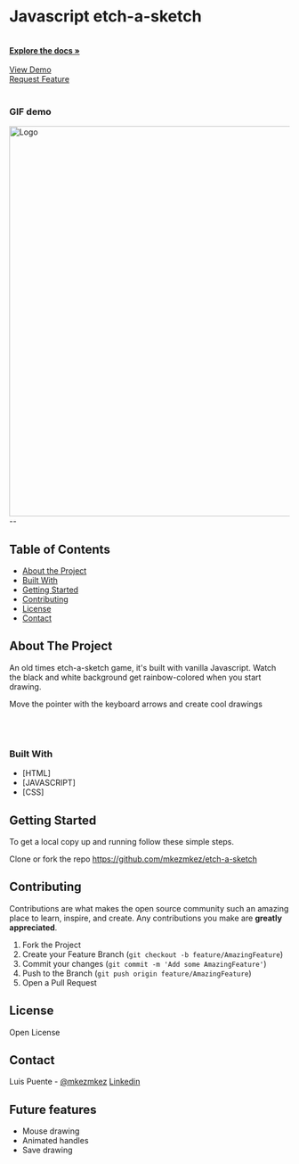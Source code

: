 <p align="center">
   
  # Javascript etch-a-sketch 
<br>
  <a href="https://github.com/mkezmkez/etch-a-sketch"><strong>Explore the docs »</strong></a>
<br>
<br> 
  <a href="https://mkezmkez.github.io/etch-a-sketch/">View Demo</a>
<br> 
    <a href="https://github.com/mkezmkez/etch-a-sketch/issues  ">Request Feature</a>
<br> 

<br> 


<h3> GIF demo </h3>

  <a href="https://mkezmkez.github.io/etch-a-sketch/">
    <img src="https://github.com/mkezmkez/etch-a-sketch/blob/master/hi.gif?raw=true" alt="Logo" width="700">
  </a>
--
  </p>

<!-- TABLE OF CONTENTS -->
## Table of Contents

* [About the Project](#about-the-project)
* [Built With](#built-with)
* [Getting Started](#getting-started)
* [Contributing](#contributing)
* [License](#license)
* [Contact](#contact)


<!-- ABOUT THE PROJECT -->
## About The Project

An old times etch-a-sketch game, it's built with vanilla Javascript. Watch the black and white background get rainbow-colored when you start drawing.

Move the pointer with the keyboard arrows and create cool drawings

<br>
<br>

### Built With

* [HTML]
* [JAVASCRIPT]
* [CSS]

<!-- GETTING STARTED -->
## Getting Started

To get a local copy up and running follow these simple steps.

Clone or fork the repo <https://github.com/mkezmkez/etch-a-sketch>


<!-- CONTRIBUTING --> 
## Contributing

Contributions are what makes the open source community such an amazing place to learn, inspire, and create. Any contributions you make are **greatly appreciated**.

1. Fork the Project
2. Create your Feature Branch (`git checkout -b feature/AmazingFeature`)
3. Commit your changes (`git commit -m 'Add some AmazingFeature'`)
4. Push to the Branch (`git push origin feature/AmazingFeature`)
5. Open a Pull Request



<!-- LICENSE -->
## License

Open License


<!-- CONTACT -->
## Contact

Luis Puente - [@mkezmkez](https://twitter.com/mkezkmez)
[Linkedin](https://www.linkedin.com/in/luis-puente-431114191/)

<!-- FUTURE FEATURES -->
## Future features
* Mouse drawing
* Animated handles
* Save drawing


